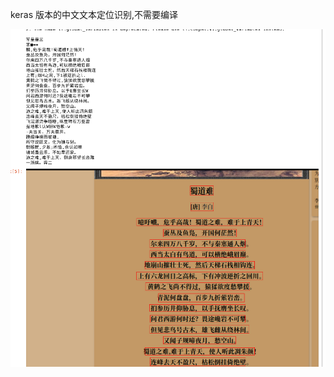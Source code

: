 keras 版本的中文文本定位识别,不需要编译

![Image text](https://raw.githubusercontent.com/ahuizxc/keras_ctpn_ocr/master/demo.png)
